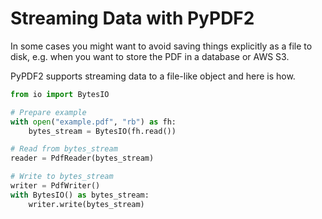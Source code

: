 # Streaming Data with PyPDF2

In some cases you might want to avoid saving things explicitly as a file
to disk, e.g. when you want to store the PDF in a database or AWS S3.

PyPDF2 supports streaming data to a file-like object and here is how.

```python
from io import BytesIO

# Prepare example
with open("example.pdf", "rb") as fh:
    bytes_stream = BytesIO(fh.read())

# Read from bytes_stream
reader = PdfReader(bytes_stream)

# Write to bytes_stream
writer = PdfWriter()
with BytesIO() as bytes_stream:
    writer.write(bytes_stream)
```
